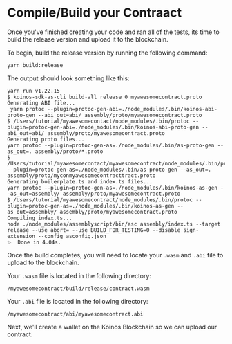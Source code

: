 # Compile/Build your Contraact

Once you've finished creating your code and ran all of the tests, its time to build the release version and upload it to the blockchain.

To begin, build the release version by running the following command:

```
yarn build:release
```
The output should look something like this:
```
yarn run v1.22.15
$ koinos-sdk-as-cli build-all release 0 myawesomecontract.proto
Generating ABI file...
 yarn protoc --plugin=protoc-gen-abi=./node_modules/.bin/koinos-abi-proto-gen --abi_out=abi/ assembly/proto/myawesomecontract.proto 
$ /Users/tutorial/myawesomecontact/node_modules/.bin/protoc --plugin=protoc-gen-abi=./node_modules/.bin/koinos-abi-proto-gen --abi_out=abi/ assembly/proto/myawesomecontract.proto
Generating proto files...
yarn protoc --plugin=protoc-gen-as=./node_modules/.bin/as-proto-gen --as_out=. assembly/proto/*.proto
$ /Users/tutorial/myawesomecontact/myawesomecontract/node_modules/.bin/protoc --plugin=protoc-gen-as=./node_modules/.bin/as-proto-gen --as_out=. assembly/proto/myconmyawesomecontracttract.proto
Generating boilerplate.ts and index.ts files...
yarn protoc --plugin=protoc-gen-as=./node_modules/.bin/koinos-as-gen --as_out=assembly/ assembly/proto/myawesomecontract.proto
$ /Users/tutorial/myawesomecontract/node_modules/.bin/protoc --plugin=protoc-gen-as=./node_modules/.bin/koinos-as-gen --as_out=assembly/ assembly/proto/myawesomecontract.proto
Compiling index.ts...
node ./node_modules/assemblyscript/bin/asc assembly/index.ts --target release --use abort= --use BUILD_FOR_TESTING=0 --disable sign-extension --config asconfig.json
✨  Done in 4.04s.
```

Once the build completes, you will need to locate your `.wasm` and `.abi` file to upload to the blockchain.

Your `.wasm` file is located in the following directory:

```
/myawesomecontract/build/release/contract.wasm
```
Your `.abi` file is located in the following directory:
```
/myawesomecontract/abi/myawesomecontract.abi
```

Next, we'll create a wallet on the Koinos Blockchain so we can upload our contract.